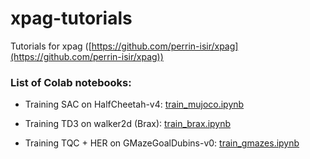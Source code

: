 # xpag-tutorials
Tutorials for xpag ([https://github.com/perrin-isir/xpag](https://github.com/perrin-isir/xpag))

### List of Colab notebooks:

- Training SAC on HalfCheetah-v4: [train_mujoco.ipynb](https://colab.research.google.com/github/perrin-isir/xpag-tutorials/blob/main/train_mujoco.ipynb)

- Training TD3 on walker2d (Brax): [train_brax.ipynb](https://colab.research.google.com/github/perrin-isir/xpag-tutorials/blob/main/train_brax.ipynb)

- Training TQC + HER on GMazeGoalDubins-v0: [train_gmazes.ipynb](https://colab.research.google.com/github/perrin-isir/xpag-tutorials/blob/main/train_gmazes.ipynb)
